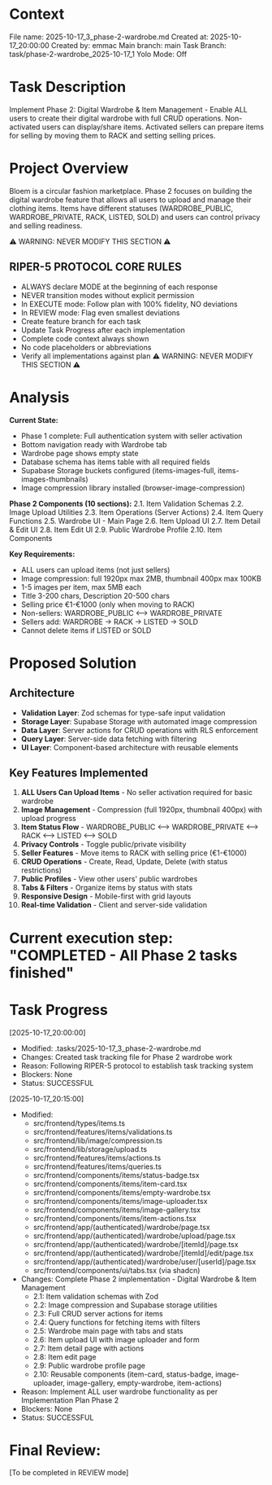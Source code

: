 # Context
File name: 2025-10-17_3_phase-2-wardrobe.md
Created at: 2025-10-17_20:00:00
Created by: emmac
Main branch: main
Task Branch: task/phase-2-wardrobe_2025-10-17_1
Yolo Mode: Off

# Task Description
Implement Phase 2: Digital Wardrobe & Item Management - Enable ALL users to create their digital wardrobe with full CRUD operations. Non-activated users can display/share items. Activated sellers can prepare items for selling by moving them to RACK and setting selling prices.

# Project Overview
Bloem is a circular fashion marketplace. Phase 2 focuses on building the digital wardrobe feature that allows all users to upload and manage their clothing items. Items have different statuses (WARDROBE_PUBLIC, WARDROBE_PRIVATE, RACK, LISTED, SOLD) and users can control privacy and selling readiness.

⚠️ WARNING: NEVER MODIFY THIS SECTION ⚠️
## RIPER-5 PROTOCOL CORE RULES
- ALWAYS declare MODE at the beginning of each response
- NEVER transition modes without explicit permission
- In EXECUTE mode: Follow plan with 100% fidelity, NO deviations
- In REVIEW mode: Flag even smallest deviations
- Create feature branch for each task
- Update Task Progress after each implementation
- Complete code context always shown
- No code placeholders or abbreviations
- Verify all implementations against plan
⚠️ WARNING: NEVER MODIFY THIS SECTION ⚠️

# Analysis
**Current State:**
- Phase 1 complete: Full authentication system with seller activation
- Bottom navigation ready with Wardrobe tab
- Wardrobe page shows empty state
- Database schema has items table with all required fields
- Supabase Storage buckets configured (items-images-full, items-images-thumbnails)
- Image compression library installed (browser-image-compression)

**Phase 2 Components (10 sections):**
2.1. Item Validation Schemas
2.2. Image Upload Utilities
2.3. Item Operations (Server Actions)
2.4. Item Query Functions
2.5. Wardrobe UI - Main Page
2.6. Item Upload UI
2.7. Item Detail & Edit UI
2.8. Item Edit UI
2.9. Public Wardrobe Profile
2.10. Item Components

**Key Requirements:**
- ALL users can upload items (not just sellers)
- Image compression: full 1920px max 2MB, thumbnail 400px max 100KB
- 1-5 images per item, max 5MB each
- Title 3-200 chars, Description 20-500 chars
- Selling price €1-€1000 (only when moving to RACK)
- Non-sellers: WARDROBE_PUBLIC ⟷ WARDROBE_PRIVATE
- Sellers add: WARDROBE → RACK → LISTED → SOLD
- Cannot delete items if LISTED or SOLD

# Proposed Solution
## Architecture
- **Validation Layer**: Zod schemas for type-safe input validation
- **Storage Layer**: Supabase Storage with automated image compression
- **Data Layer**: Server actions for CRUD operations with RLS enforcement
- **Query Layer**: Server-side data fetching with filtering
- **UI Layer**: Component-based architecture with reusable elements

## Key Features Implemented
1. **ALL Users Can Upload Items** - No seller activation required for basic wardrobe
2. **Image Management** - Compression (full 1920px, thumbnail 400px) with upload progress
3. **Item Status Flow** - WARDROBE_PUBLIC ⟷ WARDROBE_PRIVATE ⟷ RACK ⟷ LISTED ⟷ SOLD
4. **Privacy Controls** - Toggle public/private visibility
5. **Seller Features** - Move items to RACK with selling price (€1-€1000)
6. **CRUD Operations** - Create, Read, Update, Delete (with status restrictions)
7. **Public Profiles** - View other users' public wardrobes
8. **Tabs & Filters** - Organize items by status with stats
9. **Responsive Design** - Mobile-first with grid layouts
10. **Real-time Validation** - Client and server-side validation

# Current execution step: "COMPLETED - All Phase 2 tasks finished"

# Task Progress
[2025-10-17_20:00:00]
- Modified: .tasks/2025-10-17_3_phase-2-wardrobe.md
- Changes: Created task tracking file for Phase 2 wardrobe work
- Reason: Following RIPER-5 protocol to establish task tracking system
- Blockers: None
- Status: SUCCESSFUL

[2025-10-17_20:15:00]
- Modified: 
  - src/frontend/types/items.ts
  - src/frontend/features/items/validations.ts
  - src/frontend/lib/image/compression.ts
  - src/frontend/lib/storage/upload.ts
  - src/frontend/features/items/actions.ts
  - src/frontend/features/items/queries.ts
  - src/frontend/components/items/status-badge.tsx
  - src/frontend/components/items/item-card.tsx
  - src/frontend/components/items/empty-wardrobe.tsx
  - src/frontend/components/items/image-uploader.tsx
  - src/frontend/components/items/image-gallery.tsx
  - src/frontend/components/items/item-actions.tsx
  - src/frontend/app/(authenticated)/wardrobe/page.tsx
  - src/frontend/app/(authenticated)/wardrobe/upload/page.tsx
  - src/frontend/app/(authenticated)/wardrobe/[itemId]/page.tsx
  - src/frontend/app/(authenticated)/wardrobe/[itemId]/edit/page.tsx
  - src/frontend/app/(authenticated)/wardrobe/user/[userId]/page.tsx
  - src/frontend/components/ui/tabs.tsx (via shadcn)
- Changes: Complete Phase 2 implementation - Digital Wardrobe & Item Management
  - 2.1: Item validation schemas with Zod
  - 2.2: Image compression and Supabase storage utilities
  - 2.3: Full CRUD server actions for items
  - 2.4: Query functions for fetching items with filters
  - 2.5: Wardrobe main page with tabs and stats
  - 2.6: Item upload UI with image uploader and form
  - 2.7: Item detail page with actions
  - 2.8: Item edit page
  - 2.9: Public wardrobe profile page
  - 2.10: Reusable components (item-card, status-badge, image-uploader, image-gallery, empty-wardrobe, item-actions)
- Reason: Implement ALL user wardrobe functionality as per Implementation Plan Phase 2
- Blockers: None
- Status: SUCCESSFUL

# Final Review:
[To be completed in REVIEW mode]

